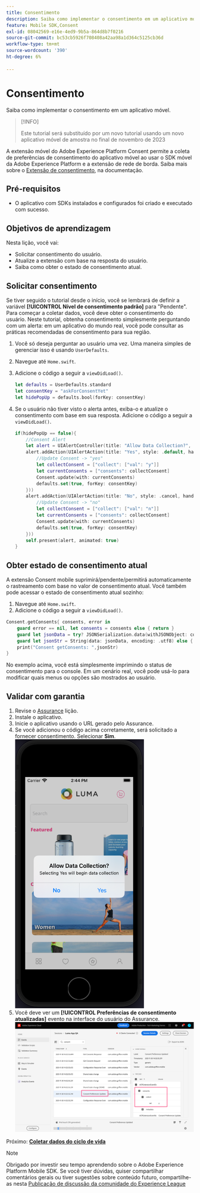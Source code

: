 ```yaml
---
title: Consentimento
description: Saiba como implementar o consentimento em um aplicativo móvel.
feature: Mobile SDK,Consent
exl-id: 08042569-e16e-4ed9-9b5a-864d8b7f0216
source-git-commit: bc53cb5926f708408a42aa98a1d364c5125cb36d
workflow-type: tm+mt
source-wordcount: '390'
ht-degree: 6%

---
```


# Consentimento

Saiba como implementar o consentimento em um aplicativo móvel.

>[!INFO]
>
> Este tutorial será substituído por um novo tutorial usando um novo aplicativo móvel de amostra no final de novembro de 2023

A extensão móvel do Adobe Experience Platform Consent permite a coleta de preferências de consentimento do aplicativo móvel ao usar o SDK móvel da Adobe Experience Platform e a extensão de rede de borda. Saiba mais sobre o [Extensão de consentimento](https://developer.adobe.com/client-sdks/documentation/consent-for-edge-network/), na documentação.

## Pré-requisitos

* O aplicativo com SDKs instalados e configurados foi criado e executado com sucesso.

## Objetivos de aprendizagem

Nesta lição, você vai:

* Solicitar consentimento do usuário.
* Atualize a extensão com base na resposta do usuário.
* Saiba como obter o estado de consentimento atual.

## Solicitar consentimento

Se tiver seguido o tutorial desde o início, você se lembrará de definir a variável **[!UICONTROL Nível de consentimento padrão]** para &quot;Pendente&quot;. Para começar a coletar dados, você deve obter o consentimento do usuário. Neste tutorial, obtenha consentimento simplesmente perguntando com um alerta: em um aplicativo do mundo real, você pode consultar as práticas recomendadas de consentimento para sua região.

1. Você só deseja perguntar ao usuário uma vez. Uma maneira simples de gerenciar isso é usando `UserDefaults`.
1. Navegue até `Home.swift`.
1. Adicione o código a seguir a `viewDidLoad()`.

   ```swift
   let defaults = UserDefaults.standard
   let consentKey = "askForConsentYet"
   let hidePopUp = defaults.bool(forKey: consentKey)
   ```

1. Se o usuário não tiver visto o alerta antes, exiba-o e atualize o consentimento com base em sua resposta. Adicione o código a seguir a `viewDidLoad()`.

   ```swift
   if(hidePopUp == false){
       //Consent Alert
       let alert = UIAlertController(title: "Allow Data Collection?", message: "Selecting Yes will begin data collection", preferredStyle: .alert)
       alert.addAction(UIAlertAction(title: "Yes", style: .default, handler: { action in
           //Update Consent -> "yes"
           let collectConsent = ["collect": ["val": "y"]]
           let currentConsents = ["consents": collectConsent]
           Consent.update(with: currentConsents)
           defaults.set(true, forKey: consentKey)
       }))
       alert.addAction(UIAlertAction(title: "No", style: .cancel, handler: { action in
           //Update Consent -> "no"
           let collectConsent = ["collect": ["val": "n"]]
           let currentConsents = ["consents": collectConsent]
           Consent.update(with: currentConsents)
           defaults.set(true, forKey: consentKey)
       }))
       self.present(alert, animated: true)
   }
   ```


## Obter estado de consentimento atual

A extensão Consent mobile suprimirá/pendente/permitirá automaticamente o rastreamento com base no valor de consentimento atual. Você também pode acessar o estado de consentimento atual sozinho:

1. Navegue até `Home.swift`.
1. Adicione o código a seguir a `viewDidLoad()`.

```swift
Consent.getConsents{ consents, error in
    guard error == nil, let consents = consents else { return }
    guard let jsonData = try? JSONSerialization.data(withJSONObject: consents, options: .prettyPrinted) else { return }
    guard let jsonStr = String(data: jsonData, encoding: .utf8) else { return }
    print("Consent getConsents: ",jsonStr)
}
```

No exemplo acima, você está simplesmente imprimindo o status de consentimento para o console. Em um cenário real, você pode usá-lo para modificar quais menus ou opções são mostrados ao usuário.

## Validar com garantia

1. Revise o [Assurance](assurance.md) lição.
1. Instale o aplicativo.
1. Inicie o aplicativo usando o URL gerado pelo Assurance.
1. Se você adicionou o código acima corretamente, será solicitado a fornecer consentimento. Selecionar **Sim**.
   ![pop-up de consentimento](assets/mobile-consent-validate.png)
1. Você deve ver um **[!UICONTROL Preferências de consentimento atualizadas]** evento na interface do usuário do Assurance.
   ![validar consentimento](assets/mobile-consent-update.png)

Próximo: **[Coletar dados do ciclo de vida](lifecycle-data.md)**

>[!NOTE]
>
>Obrigado por investir seu tempo aprendendo sobre o Adobe Experience Platform Mobile SDK. Se você tiver dúvidas, quiser compartilhar comentários gerais ou tiver sugestões sobre conteúdo futuro, compartilhe-as nesta [Publicação de discussão da comunidade do Experience League](https://experienceleaguecommunities.adobe.com/t5/adobe-experience-platform-data/tutorial-discussion-implement-adobe-experience-cloud-in-mobile/td-p/443796)